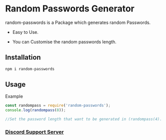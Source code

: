 # Random Passwords Generator


random-passwords is a Package which generates random Passwords.

- Easy to Use.

- You can Customise the random passwords length.

## Installation

```sh
npm i random-passwords
```

## Usage

Example

```javascript
const randompass = require('random-passwords');
console.log(randompass(8)); 

//Set the password length that want to be generated in (randompass(4).
```



### [Discord Support Server](https://discord.gg/zRqEsZjFj8)